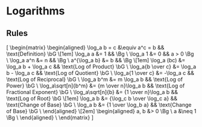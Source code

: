 # Logarithms

## Rules

\[
  \begin{matrix}
    \begin{aligned}
             \log_a b = c &\equiv a^c = b              && \text{Definition}                 \bG \\[1em]
                 \log_a a &= 1                         &&                                   \Bg \\
                 \log_a 1 &= 0                         && a > 0                             \Bg \\
               \log_a a^n &= n                         &&                                   \Bg \\
             a^{\log_a b} &= b                         &&                                   \Bg \\[1em]
              \log_a (bc) &= \log_a b + \log_a c       && \text{Log of Product}             \bG \\
        \log_a{b \over c} &= \log_a b - \log_a c       && \text{Log of Quotient}            \bG \\
        \log_a{1 \over c} &= -\log_a c                 && \text{Log of Reciprocal}          \bG \\
               \log_a b^m &= m \log_a b                && \text{Log of Power}               \bG \\
      \log_a\sqrt[n]{b^m} &= {m \over n}\log_a b       && \text{Log of Fractional Exponent} \bG \\
        \log_a\sqrt[n]{b} &= {1 \over n}\log_a b       && \text{Log of Root}                \bG \\[1em]
                 \log_a b &= {\log_c b \over \log_c a} && \text{Change of Base}             \bG \\
                 \log_a b &= {1 \over \log_b a}        && \text{Change of Base}             \bG \\
    \end{aligned} \\[2em]
    \begin{aligned}
      a, b &> 0    \Bg \\
         a &\neq 1 \Bg \\
    \end{aligned} \\
  \end{matrix}
\]

